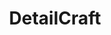---
title: DetailCraft
crosslinks:
- Minecraft
- Serendipity
- BeautifulMinecraft
- MCBuildSchool
- textureaday
- livven
- chunky
---